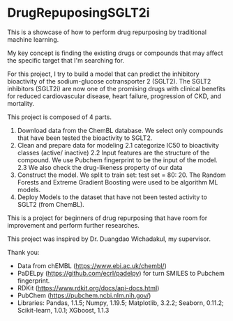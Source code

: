 # DrugRepuposingSGLT2i
This is a showcase of how to perform drug repurposing by traditional machine learning.

My key concept is finding the existing drugs or compounds that may affect the specific target that I'm searching for.

For this project, I try to build a model that can predict the inhibitory bioactivity of the sodium-glucose cotransporter 2 (SGLT2). The SGLT2 inhibitors (SGLT2i) are now one of the promising drugs with clinical benefits for reduced cardiovascular disease, heart failure, progression of CKD, and mortality.       

This project is composed of 4 parts.
1. Download data from the ChemBL database. We select only compounds that have been tested the bioactivity to SGLT2.
2. Clean and prepare data for modeling
    2.1 categorize IC50 to bioactivity classes (active/ inactive)
    2.2 Input features are the structure of the compound. We use Pubchem fingerprint to be the input of the model.
    2.3 We also check the drug-likeness property of our data
3. Construct the model. We split to train set: test set = 80: 20. The Random Forests and Extreme Gradient Boosting were used to be algorithm ML models. 
4. Deploy Models to the dataset that have not been tested activity to SGLT2 (from ChemBL). 

This is a project for beginners of drug repurposing that have room for improvement and perform further researches. 

This project was inspired by Dr. Duangdao Wichadakul, my supervisor.

Thank you: 
- Data from chEMBL (https://www.ebi.ac.uk/chembl/)
- PaDELpy (https://github.com/ecrl/padelpy) for turn SMILES to Pubchem fingerprint.
- RDKit (https://www.rdkit.org/docs/api-docs.html)
- PubChem (https://pubchem.ncbi.nlm.nih.gov/)
- Libraries: Pandas, 1.1.5; Numpy, 1.19.5; Matplotlib, 3.2.2; Seaborn, 0.11.2; Scikit-learn, 1.0.1; XGboost, 1.1.3
